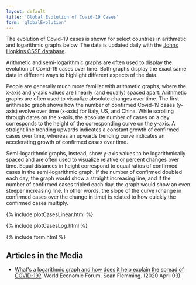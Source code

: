```yaml
---
layout: default
title: 'Global Evolution of Covid-19 Cases'
form: 'globalEvolution'
---
```


The evolution of Covid-19 cases is shown for select countries in arithmetic and logarithmic graphs below. The data is updated daily with the [Johns Hopkins CSSE database](https://github.com/CSSEGISandData/COVID-19).

Arithmetic and semi-logarithmic graphs are often used to display the evolution of Covid-19 cases over time. Both graphs display the exact same data in different ways to highlight different aspects of the data. 

People are generally much more familiar with arithmetic graphs, where the x-axis and y-axis values are linearly (and equally) spaced apart. Arithmetic graphs are often used to visualize absolute changes over time. The first arithmetic graph shows how the number of confirmed Covid-19 cases (y-axis) evolve over time (x-axis) for Italy, US, and China. While scrolling through dates on the x-axis, the absolute number of cases on a day corresponds to the height of the corresponding curve on the y-axis. A straight line trending upwards indicates a constant growth of confirmed cases over time, whereas an upwards trending curve indicates an accelerating growth of confirmed cases over time. 

Semi-logarithmic graphs, instead, show y-axis values to be logarithmically spaced and are often used to visualize relative or percent changes over time. Equal distances in height correspond to equal ratios of confirmed cases in the semi-logarithmic graph. If the number of confirmed doubled each day, the graph would show a straight increasing line, and if the number of confirmed cases tripled each day, the graph would show an even steeper increasing line. In other words, the slope of the curve (change in confirmed cases over the change in time) is related to how quickly the confirmed cases multiply. 

{% include plotCasesLinear.html %}

{% include plotCasesLog.html %}

{% include form.html %}

## Articles in the Media

* [What's a logarithmic graph and how does it help explain the spread of COVID-19?](https://www.weforum.org/agenda/2020/04/covid-19-spread-logarithmic-graph/). World Economic Forum. Sean Flemming. (2020 April 03).








